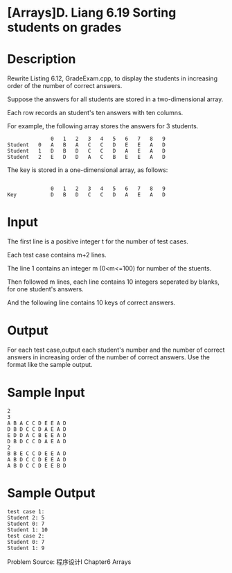 # [Arrays]D. Liang 6.19 Sorting students on grades

<!-- 1099. 6.19 Sorting students on grades
Time Limit: 1sec Memory Limit:256MB  -->
# Description
Rewrite Listing 6.12, GradeExam.cpp, to display the students in increasing order of 
the number of correct answers.

Suppose the answers for all students are stored in a two-dimensional array. 

Each row 
records an student's ten answers with ten columns. 

For example, the following array 
stores the answers for 3 students. 
```
              0   1   2   3   4   5   6   7   8   9   
Student   0   A   B   A   C   C   D   E   E   A   D   
Student   1   D   B   D   C   C   D   A   E   A   D   
Student   2   E   D   D   A   C   B   E   E   A   D   
```
The key is stored in a one-dimensional array, as follows:
```

              0   1   2   3   4   5   6   7   8   9   
Key           D   B   D   C   C   D   A   E   A   D   
```
# Input
The first line is a positive integer t for the number of test cases.

Each test case contains m+2 lines. 

The line 1 contains an integer m (0<m<=100) for number of the stuents. 

Then followed m lines, each line contains 10 integers seperated by blanks, for one student's answers. 

And the following line  contains 10  keys of correct answers.
# Output
For each test case,output each student's number and the number of correct answers in increasing order of the number of correct answers. Use the format like the sample output.
# Sample Input
```
2
3
A B A C C D E E A D
D B D C C D A E A D
E D D A C B E E A D
D B D C C D A E A D
2
B B E C C D E E A D
A B D C C D E E A D
A B D C C D E E B D
```
# Sample Output
```
test case 1:
Student 2: 5
Student 0: 7
Student 1: 10
test case 2:
Student 0: 7
Student 1: 9
```

Problem Source: 程序设计I Chapter6 Arrays
